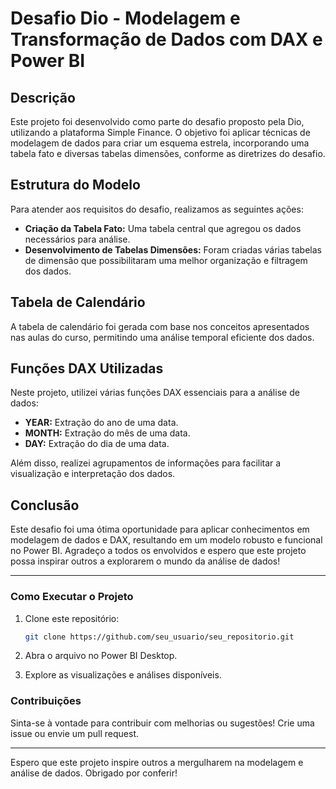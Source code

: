 # Desafio Dio - Modelagem e Transformação de Dados com DAX e Power BI

## Descrição

Este projeto foi desenvolvido como parte do desafio proposto pela Dio, utilizando a plataforma Simple Finance. O objetivo foi aplicar técnicas de modelagem de dados para criar um esquema estrela, incorporando uma tabela fato e diversas tabelas dimensões, conforme as diretrizes do desafio.

## Estrutura do Modelo

Para atender aos requisitos do desafio, realizamos as seguintes ações:

- **Criação da Tabela Fato:** Uma tabela central que agregou os dados necessários para análise.
- **Desenvolvimento de Tabelas Dimensões:** Foram criadas várias tabelas de dimensão que possibilitaram uma melhor organização e filtragem dos dados.

## Tabela de Calendário

A tabela de calendário foi gerada com base nos conceitos apresentados nas aulas do curso, permitindo uma análise temporal eficiente dos dados.

## Funções DAX Utilizadas

Neste projeto, utilizei várias funções DAX essenciais para a análise de dados:

- **YEAR:** Extração do ano de uma data.
- **MONTH:** Extração do mês de uma data.
- **DAY:** Extração do dia de uma data.

Além disso, realizei agrupamentos de informações para facilitar a visualização e interpretação dos dados.

## Conclusão

Este desafio foi uma ótima oportunidade para aplicar conhecimentos em modelagem de dados e DAX, resultando em um modelo robusto e funcional no Power BI. Agradeço a todos os envolvidos e espero que este projeto possa inspirar outros a explorarem o mundo da análise de dados!

---

### Como Executar o Projeto

1. Clone este repositório:
   ```bash
   git clone https://github.com/seu_usuario/seu_repositorio.git
   ```

2. Abra o arquivo no Power BI Desktop.

3. Explore as visualizações e análises disponíveis.

### Contribuições

Sinta-se à vontade para contribuir com melhorias ou sugestões! Crie uma issue ou envie um pull request.

---

Espero que este projeto inspire outros a mergulharem na modelagem e análise de dados. Obrigado por conferir!
